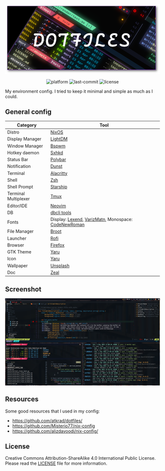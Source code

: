 <p align="center">
    <img src="./doc/logo.png" alt="Logo">
</p>

<p align="center">
    <img src="https://img.shields.io/badge/platform-NixOS-blue?style=flat-square" alt="platform">
    <img src="https://img.shields.io/github/last-commit/mortymacs/dotfiles?style=flat-square" alt="last-commit">
    <img src="https://img.shields.io/badge/license-Creative%20Commons%20Attribution--ShareAlike%204.0-green?style=flat-square" alt="license">
</p>

My environment config. I tried to keep it minimal and simple as much as I could.

## General config

| Category | Tool |
|----------|------|
| Distro | [NixOS](https://nixos.org/) |
| Display Manager | [LightDM](https://github.com/canonical/lightdm) |
| Window Manager | [Bspwm](https://github.com/baskerville/bspwm) |
| Hotkey daemon | [Sxhkd](https://github.com/baskerville/sxhkd) |
| Status Bar | [Polybar](https://github.com/polybar/polybar) |
| Notification | [Dunst](https://github.com/dunst-project/dunst) |
| Terminal | [Alacritty](https://github.com/alacritty/alacritty) |
| Shell | [Zsh](https://www.zsh.org) |
| Shell Prompt | [Starship](https://github.com/starship/starship) |
| Terminal Multiplexer | [Tmux](https://github.com/tmux/tmux) |
| Editor/IDE | [Neovim](https://github.com/neovim/neovim) |
| DB | [dbcli tools](https://github.com/dbcli) |
| Fonts | Display: [Lexend](https://github.com/googlefonts/lexend), [VarizMatn](https://github.com/rastikerdar/vazirmatn), Monospace: [CodeNewRoman](https://www.nerdfonts.com/) |
| File Manager | [Broot](https://github.com/Canop/broot) |
| Launcher | [Rofi](https://github.com/davatorium/rofi) |
| Browser | [Firefox](https://www.mozilla.org) |
| GTK Theme | [Yaru](https://github.com/ubuntu/yaru) |
| Icon | [Yaru](https://github.com/ubuntu/yaru) |
| Wallpaper | [Unsplash](https://unsplash.com/photos/blue-and-black-abstract-painting-LlXzILHulTM) |
| Doc | [Zeal](https://github.com/zealdocs/zeal) |

## Screenshot

<p align="center">
    <img src="./doc/screenshot.png" alt="Screenshot">
</p>

## Resources

Some good resources that I used in my config:

* https://github.com/atkrad/dotfiles/
* https://github.com/Misterio77/nix-config
* https://github.com/alizdavoodi/nix-config/

## License

Creative Commons Attribution-ShareAlike 4.0 International Public License.
Please read the [LICENSE](./LICENSE) file for more information.
